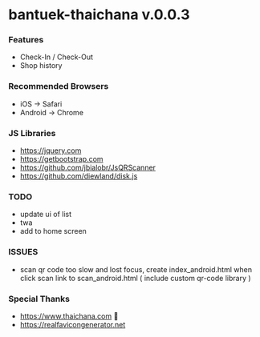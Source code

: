 # bantuek-thaichana v.0.0.3

### Features
* Check-In / Check-Out
* Shop history

### Recommended Browsers
* iOS -> Safari
* Android -> Chrome

### JS Libraries
* https://jquery.com
* https://getbootstrap.com
* https://github.com/jbialobr/JsQRScanner
* https://github.com/diewland/disk.js

### TODO
* update ui of list
* twa
* add to home screen

### ISSUES
* scan qr code too slow and lost focus, create index_android.html when click scan link to scan_android.html ( include custom qr-code library )

### Special Thanks
* https://www.thaichana.com 🙏
* https://realfavicongenerator.net
